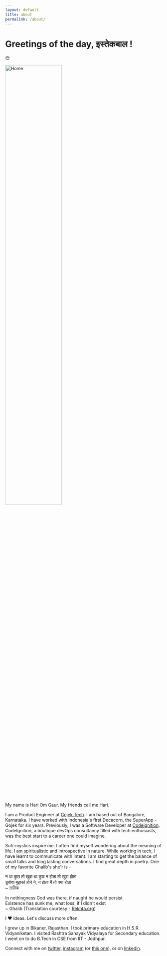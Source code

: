 ```yaml
---
layout: default
title: about
permalink: /about/
---
```


# Greetings of the day, इस्तेकबाल !
:blush:

<img src="{{ site.github.url }}/assets/img/me.jpeg" alt="Home" width="60%"/>

My name is Hari Om Gaur. My friends call me Hari.

I am a Product Engineer at <a href="http://gojek.io">Gojek Tech</a>. I am based out of Bangalore, Karnataka. I have worked with Indonesia's first Decacorn, the SuperApp - Gojek for six years. Previously, I was a Software Developer at <a href="http://codeignition.co"
target="_blank">Codeignition</a>. CodeIgnition, a boutique devOps
consultancy filled with tech enthusiasts, was the best start to a career
one could imagine.

Sufi-mystics inspire me. I often find myself wondering about
the meaning of life. I am
spiritualistic and introspective in nature. While working in tech, I
have learnt to communicate with intent. I am
starting to get the balance of small talks and long lasting
conversations.
I find great depth in poetry. One of my favorite Ghalib's she'r is -

न था कुछ तो खुदा था कुछ न होता तो खुदा होता 
<br>
डुबोया मुझको होने ने, न होता मैं तो क्या होता
<br>
~ ग़ालिब 

In nothingness God was there, if naught he would persist
<br>
Existence has sunk me, what loss, if I didn't exist
<br>
~ Ghalib
(Translation courtesy - <a href="rekhta.org" target="_blank">Rekhta.org</a>)

I :heart: ideas. Let's discuss more often.

I grew up in Bikaner, Rajasthan. I took primary education in
H.S.R. Vidyaniketan. I visited Rashtra Sahayak Vidyalaya for Secondary education.
I went on to do B.Tech in CSE from IIT - Jodhpur.

Connect with me on [twitter](https://twitter.com/hogaur),
[instagram](https://instagram.com/hariomuvacha) (or [this one](https://instagram.com/hogaur)), or on [linkedin](linkedin.com/in/hogaur).
